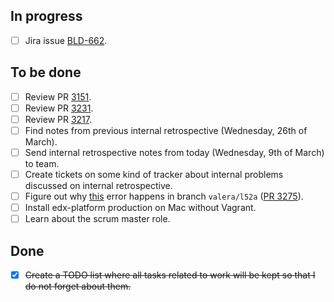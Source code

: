## In progress ##

- [ ] Jira issue [BLD-662](https://edx-wiki.atlassian.net/browse/BLD-662).

## To be done ##

- [ ] Review PR [3151](https://github.com/edx/edx-platform/pull/3151).
- [ ] Review PR [3231](https://github.com/edx/edx-platform/pull/3231).
- [ ] Review PR [3217](https://github.com/edx/edx-platform/pull/3217).
- [ ] Find notes from previous internal retrospective (Wednesday, 26th of March).
- [ ] Send internal retrospective notes from today (Wednesday, 9th of March) to team.
- [ ] Create tickets on some kind of tracker about internal problems discussed on internal retrospective.
- [ ] Figure out why [this](https://gist.github.com/valera-rozuvan/10283848) error happens in branch `valera/l52a` ([PR 3275](https://github.com/edx/edx-platform/pull/3275)).
- [ ] Install edx-platform production on Mac without Vagrant.
- [ ] Learn about the scrum master role.

## Done ##

- [X] ~~Create a TODO list where all tasks related to work will be kept so that I do not forget about them.~~
